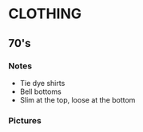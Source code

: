 # CLOTHING

## 70's
### Notes
* Tie dye shirts
* Bell bottoms
* Slim at the top, loose at the bottom
### Pictures